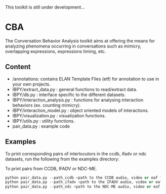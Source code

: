 This toolkit is still under development...


# CBA
The Conversation Behavior Analysis toolkit aims at offering the means for analyzing phenomena occurring in conversations such as mimicry, overlapping expressions, expressions timing, etc.


## Content

* /annotations: contains ELAN Template Files (etf) for annotation to use in your own projects.
* IBPY/extract_data.py : general functions to read/extract data.
* IBPY/db.py : interface specific to the different datasets.
* IBPY/interaction_analysis.py : functions for analysing interaction behaviors (ex. counting mimicry).
* IBPY/interaction_model.py : object oriented models of interactions.
* IBPY/visualization.py : visualization functions.
* IBPY/utils.py : utility functions.
* pair_data.py : example code

## Examples

To print corresponding pairs of interlocutors in the ccdb, ifadv or ndc datasets, run the following from the examples directory:

To print pairs from CCDB, IFADV or NDC-ME.
```python
python pair_data.py --path_ccdb <path to the CCDB audio, video or eaf files>
python pair_data.py --path_ifadv <path to the IFADV audio, video or eaf files>
python pair_data.py --path_ndc <path to the NDC-ME audio, video or eaf files>

```
